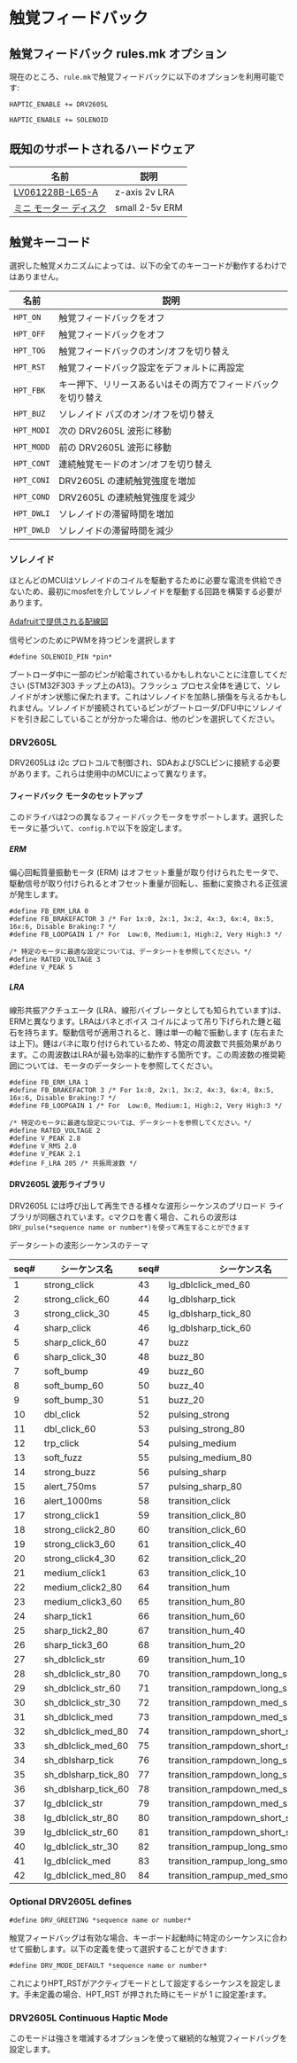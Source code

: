 # 触覚フィードバック

## 触覚フィードバック rules.mk オプション

現在のところ、`rule.mk`で触覚フィードバックに以下のオプションを利用可能です:

`HAPTIC_ENABLE += DRV2605L`

`HAPTIC_ENABLE += SOLENOID`

## 既知のサポートされるハードウェア

| 名前 | 説明 |
|--------------------|-------------------------------------------------|
| [LV061228B-L65-A](https://www.digikey.com/product-detail/en/jinlong-machinery-electronics-inc/LV061228B-L65-A/1670-1050-ND/7732325) | z-axis 2v LRA |
| [ミニ モーター ディスク](https://www.adafruit.com/product/1201) | small 2-5v ERM |

## 触覚キーコード

選択した触覚メカニズムによっては、以下の全てのキーコードが動作するわけではありません。

| 名前 | 説明 |
|-----------|-------------------------------------------------------|
| `HPT_ON` | 触覚フィードバックをオフ |
| `HPT_OFF` | 触覚フィードバックをオフ |
| `HPT_TOG` | 触覚フィードバックのオン/オフを切り替え |
| `HPT_RST` | 触覚フィードバック設定をデフォルトに再設定 |
| `HPT_FBK` | キー押下、リリースあるいはその両方でフィードバックを切り替え |
| `HPT_BUZ` | ソレノイド バズのオン/オフを切り替え |
| `HPT_MODI` | 次の DRV2605L 波形に移動 |
| `HPT_MODD` | 前の DRV2605L 波形に移動 |
| `HPT_CONT` | 連続触覚モードのオン/オフを切り替え |
| `HPT_CONI` | DRV2605L の連続触覚強度を増加 |
| `HPT_COND` | DRV2605L の連続触覚強度を減少 |
| `HPT_DWLI` | ソレノイドの滞留時間を増加 |
| `HPT_DWLD` | ソレノイドの滞留時間を減少 |

### ソレノイド

ほとんどのMCUはソレノイドのコイルを駆動するために必要な電流を供給できないため、最初にmosfetを介してソレノイドを駆動する回路を構築する必要があります。

[Adafruitで提供される配線図](https://playground.arduino.cc/uploads/Learning/solenoid_driver.pdf)

信号ピンのためにPWMを持つピンを選択します

```
#define SOLENOID_PIN *pin*
```

ブートローダ中に一部のピンが給電されているかもしれないことに注意してください (STM32F303 チップ上のA13)。フラッシュ プロセス全体を通じて、ソレノイドがオン状態に保たれます。これはソレノイドを加熱し損傷を与えるかもしれません。ソレノイドが接続されているピンがブートローダ/DFU中にソレノイドを引き起こしていることが分かった場合は、他のピンを選択してください。

### DRV2605L

DRV2605Lは i2c プロトコルで制御され、SDAおよびSCLピンに接続する必要があります。これらは使用中のMCUによって異なります。

#### フィードバック モータのセットアップ

このドライバは2つの異なるフィードバックモータをサポートします。選択したモータに基づいて、`config.h`で以下を設定します。

##### ERM

偏心回転質量振動モータ (ERM) はオフセット重量が取り付けられたモータで、駆動信号が取り付けられるとオフセット重量が回転し、振動に変換される正弦波が発生します。

```
#define FB_ERM_LRA 0
#define FB_BRAKEFACTOR 3 /* For 1x:0, 2x:1, 3x:2, 4x:3, 6x:4, 8x:5, 16x:6, Disable Braking:7 */
#define FB_LOOPGAIN 1 /* For  Low:0, Medium:1, High:2, Very High:3 */

/* 特定のモータに最適な設定については、データシートを参照してください。*/
#define RATED_VOLTAGE 3
#define V_PEAK 5
```
##### LRA

線形共振アクチュエータ (LRA、線形バイブレータとしても知られています)は、ERMと異なります。LRAはバネとボイス コイルによって吊り下げられた錘と磁石を持ちます。駆動信号が適用されると、錘は単一の軸で振動します (左右または上下)。錘はバネに取り付けられているため、特定の周波数で共振効果があります。この周波数はLRAが最も効率的に動作する箇所です。この周波数の推奨範囲については、モータのデータシートを参照してください。

```
#define FB_ERM_LRA 1
#define FB_BRAKEFACTOR 3 /* For 1x:0, 2x:1, 3x:2, 4x:3, 6x:4, 8x:5, 16x:6, Disable Braking:7 */
#define FB_LOOPGAIN 1 /* For  Low:0, Medium:1, High:2, Very High:3 */

/* 特定のモータに最適な設定については、データシートを参照してください。*/
#define RATED_VOLTAGE 2
#define V_PEAK 2.8
#define V_RMS 2.0 
#define V_PEAK 2.1
#define F_LRA 205 /* 共振周波数 */
```

#### DRV2605L 波形ライブラリ

DRV2605L には呼び出して再生できる様々な波形シーケンスのプリロード ライブラリが同梱されています。cマクロを書く場合、これらの波形は`DRV_pulse(*sequence name or number*)を使って再生することができます`

データシートの波形シーケンスのテーマ

| seq# | シーケンス名 | seq# | シーケンス名 | seq# | シーケンス名 |
|-----|---------------------|-----|-----------------------------------|-----|--------------------------------------|
| 1 | strong_click | 43 | lg_dblclick_med_60 | 85 | transition_rampup_med_smooth2 |
| 2 | strong_click_60 | 44 | lg_dblsharp_tick | 86 | transition_rampup_short_smooth1 |
| 3 | strong_click_30 | 45 | lg_dblsharp_tick_80 | 87 | transition_rampup_short_smooth2 |
| 4 | sharp_click | 46 | lg_dblsharp_tick_60 | 88 | transition_rampup_long_sharp1 |
| 5 | sharp_click_60 | 47 | buzz | 89 | transition_rampup_long_sharp2 |
| 6 | sharp_click_30 | 48 | buzz_80 | 90 | transition_rampup_med_sharp1 |
| 7 | soft_bump | 49 | buzz_60 | 91 | transition_rampup_med_sharp2 |
| 8 | soft_bump_60 | 50 | buzz_40 | 92 | transition_rampup_short_sharp1 |
| 9 | soft_bump_30 | 51 | buzz_20 | 93 | transition_rampup_short_sharp2 |
| 10 | dbl_click | 52 | pulsing_strong | 94 | transition_rampdown_long_smooth1_50 |
| 11 | dbl_click_60 | 53 | pulsing_strong_80 | 95 | transition_rampdown_long_smooth2_50 |
| 12 | trp_click | 54 | pulsing_medium | 96 | transition_rampdown_med_smooth1_50 |
| 13 | soft_fuzz | 55 | pulsing_medium_80 | 97 | transition_rampdown_med_smooth2_50 |
| 14 | strong_buzz | 56 | pulsing_sharp | 98 | transition_rampdown_short_smooth1_50 |
| 15 | alert_750ms | 57 | pulsing_sharp_80 | 99 | transition_rampdown_short_smooth2_50 |
| 16 | alert_1000ms | 58 | transition_click | 100 | transition_rampdown_long_sharp1_50 |
| 17 | strong_click1 | 59 | transition_click_80 | 101 | transition_rampdown_long_sharp2_50 |
| 18 | strong_click2_80 | 60 | transition_click_60 | 102 | transition_rampdown_med_sharp1_50 |
| 19 | strong_click3_60 | 61 | transition_click_40 | 103 | transition_rampdown_med_sharp2_50 |
| 20 | strong_click4_30 | 62 | transition_click_20 | 104 | transition_rampdown_short_sharp1_50 |
| 21 | medium_click1 | 63 | transition_click_10 | 105 | transition_rampdown_short_sharp2_50 |
| 22 | medium_click2_80 | 64 | transition_hum | 106 | transition_rampup_long_smooth1_50 |
| 23 | medium_click3_60 | 65 | transition_hum_80 | 107 | transition_rampup_long_smooth2_50 |
| 24 | sharp_tick1 | 66 | transition_hum_60 | 108 | transition_rampup_med_smooth1_50 |
| 25 | sharp_tick2_80 | 67 | transition_hum_40 | 109 | transition_rampup_med_smooth2_50 |
| 26 | sharp_tick3_60 | 68 | transition_hum_20 | 110 | transition_rampup_short_smooth1_50 |
| 27 | sh_dblclick_str | 69 | transition_hum_10 | 111 | transition_rampup_short_smooth2_50 |
| 28 | sh_dblclick_str_80 | 70 | transition_rampdown_long_smooth1 | 112 | transition_rampup_long_sharp1_50 |
| 29 | sh_dblclick_str_60 | 71 | transition_rampdown_long_smooth2 | 113 | transition_rampup_long_sharp2_50 |
| 30 | sh_dblclick_str_30 | 72 | transition_rampdown_med_smooth1 | 114 | transition_rampup_med_sharp1_50 |
| 31 | sh_dblclick_med | 73 | transition_rampdown_med_smooth2 | 115 | transition_rampup_med_sharp2_50 |
| 32 | sh_dblclick_med_80 | 74 | transition_rampdown_short_smooth1 | 116 | transition_rampup_short_sharp1_50 |
| 33 | sh_dblclick_med_60 | 75 | transition_rampdown_short_smooth2 | 117 | transition_rampup_short_sharp2_50 |
| 34 | sh_dblsharp_tick | 76 | transition_rampdown_long_sharp1 | 118 | long_buzz_for_programmatic_stopping |
| 35 | sh_dblsharp_tick_80 | 77 | transition_rampdown_long_sharp2 | 119 | smooth_hum1_50 |
| 36 | sh_dblsharp_tick_60 | 78 | transition_rampdown_med_sharp1 | 120 | smooth_hum2_40 |
| 37 | lg_dblclick_str | 79 | transition_rampdown_med_sharp2 | 121 | smooth_hum3_30 |
| 38 | lg_dblclick_str_80 | 80 | transition_rampdown_short_sharp1 | 122 | smooth_hum4_20 |
| 39 | lg_dblclick_str_60 | 81 | transition_rampdown_short_sharp2 | 123 | smooth_hum5_10 |
| 40 | lg_dblclick_str_30 | 82 | transition_rampup_long_smooth1 |  |  |
| 41 | lg_dblclick_med | 83 | transition_rampup_long_smooth2 |  |  |
| 42 | lg_dblclick_med_80 | 84 | transition_rampup_med_smooth1 |  |  |
### Optional DRV2605L defines

```
#define DRV_GREETING *sequence name or number*
```
触覚フィードバッグは有効な場合、キーボード起動時に特定のシーケンスに合わせて振動します。以下の定義を使って選択することができます:

```
#define DRV_MODE_DEFAULT *sequence name or number*
```
これによりHPT_RSTがアクティブモードとして設定するシーケンスを設定します。手未定義の場合、HPT_RST が押された時にモードが 1 に設定差rます。

### DRV2605L Continuous Haptic Mode

このモードは強さを増減するオプションを使って継続的な触覚フィードバッグを設定します。